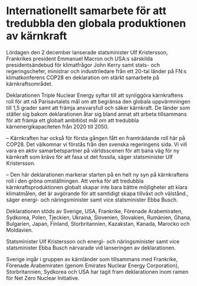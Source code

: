 # Internationellt samarbete för att tredubbla den globala produktionen av kärnkraft

Lördagen den 2 december lanserade statsminister Ulf Kristersson, Frankrikes president Emmanuel Macron och USA:s särskilda presidentsändebud för klimatfrågor John Kerry samt stats- och regeringschefer, ministrar och industriledare från ett 20-tal länder på FN:s klimatkonferens COP28 en deklaration om stärkt samarbete på kärnkraftsområdet.

Deklarationen Triple Nuclear Energy syftar till att synliggöra kärnkraftens roll för att nå Parisavtalets mål om att begränsa den globala uppvärmningen till 1,5 grader samt att främja ansvarsfull och säker kärnkraft. De länder som ställer sig bakom deklarationen åtar sig bland annat att arbeta tillsammans för att främja ett globalt ambitiöst mål om att tredubbla kärnenergikapaciteten från 2020 till 2050.

– Kärnkraften har också för första gången fått en framträdande roll här på COP28. Det välkomnar vi förstås från den svenska regeringens sida. Vi vill vara en aktiv samarbetspartner på världsscenen för att bana väg för ny kärnkraft som krävs för att fasa ut det fossila, säger statsminister Ulf Kristersson.

– Den här deklarationen markerar starten på en helt ny syn på kärnkraftens roll i den gröna omställningen. Att verka för att tredubbla kärnkraftsproduktionen globalt skapar inte bara bättre möjligheter att klara klimatmålen, det är avgörande för att samtidigt skapa tillväxt och välstånd., säger energi- och näringsminister samt vice statsminister Ebba Busch.

Deklarationen stöds av Sverige, USA, Frankrike, Förenade Arabemiraten, Sydkorea, Polen, Tjeckien, Ukraina, Slovenien, Slovakien, Rumänien, Ghana, Bulgarien, Japan, Finland, Storbritannien, Kazakstan, Kanada, Marocko och Moldavien.

Statsminister Ulf Kristersson och energi- och näringsminister samt vice statsminister Ebba Busch närvarade vid lanseringen av deklarationen.

Sverige ingår i gruppen av kärnländer som tillsammans med Frankrike, Förenade Arabemiraten (genom Emirates Nuclear Energy Corporation), Storbritannien, Sydkorea och USA har tagit fram deklarationen inom ramen för Net Zero Nuclear Initiative.
